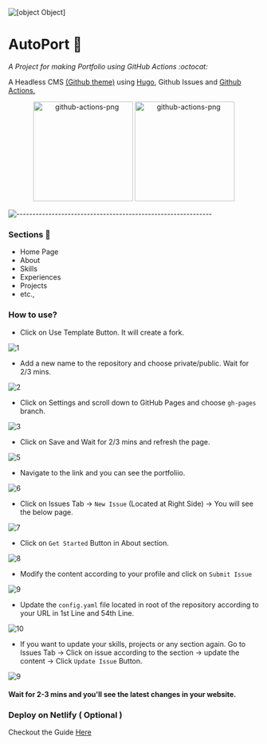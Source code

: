 ![[object Object]](https://socialify.git.ci/sandeep-v1404/autoport/image?description=1&descriptionEditable=A%20No%2FLow%20Code%20Portfolio%20made%20using%20Hugo%20and%20GitHub%20Actions&forks=1&issues=1&language=1&logo=https%3A%2F%2Fuser-images.githubusercontent.com%2F57038543%2F145280947-4947a6ed-9108-4b06-9e25-1040d3704890.png&name=1&owner=1&pattern=Circuit%20Board&pulls=1&stargazers=1&theme=Light)
  
# AutoPort :robot:
_A Project for making Portfolio using GitHub Actions :octocat:_

A Headless CMS [(Github theme)](https://github.com/MeiK2333/github-style) using [Hugo](https://gohugo.io/), Github Issues and [Github Actions.](https://github.com/features/actions)




<p align="center">
  <img src="https://user-images.githubusercontent.com/57038543/145279672-7ca688bf-73b8-41a9-b616-4dcda19ba485.jpg" alt="github-actions-png" height="200"></img>
  <img src="https://user-images.githubusercontent.com/57038543/145278635-0c85ad5c-de56-4e85-8c9e-ac61b2acb289.png" alt="github-actions-png" height="200"></img>
</p>

<!-- ![logo](https://user-images.githubusercontent.com/57038543/145280947-4947a6ed-9108-4b06-9e25-1040d3704890.png) -->


![-------------------------------------------------------------](https://raw.githubusercontent.com/andreasbm/readme/master/assets/lines/rainbow.png)

### Sections 📸

- Home Page
- About
- Skills
- Experiences
- Projects
- etc.,

### How to use?



- Click on Use Template Button. It will create a fork.

![1](https://user-images.githubusercontent.com/57038543/145306926-3670f57d-00e0-4ca3-bb57-36f7bd2f5d4e.png)

- Add a new name to the repository and choose private/public. Wait for 2/3 mins. 

![2](https://user-images.githubusercontent.com/57038543/145306932-a4d9c1cf-e4c3-47f2-a533-10a8d12b2125.png)

- Click on Settings and scroll down to GitHub Pages and choose `gh-pages` branch. 

![3](https://user-images.githubusercontent.com/57038543/145306934-5c9b68b8-8b99-4092-a783-98fd8740f9b3.png)

- Click on Save and Wait for 2/3 mins and refresh the page. 

![5](https://user-images.githubusercontent.com/57038543/145306938-7339e711-30a6-4a06-9ec6-633c15696430.png)

- Navigate to the link and you can see the portfoliio.

![6](https://user-images.githubusercontent.com/57038543/145306940-5f2d0269-0392-4632-adea-b8329ea60a95.png)

- Click on Issues Tab -> `New Issue` (Located at Right Side) -> You will see the below page. 

![7](https://user-images.githubusercontent.com/57038543/145306943-f5209639-8e26-43b2-a0cd-2cff31a52718.png)

- Click on `Get Started` Button in About section.

![8](https://user-images.githubusercontent.com/57038543/145306944-7eb50d06-dcd2-4ea9-af80-4bd684fd513e.png)

- Modify the content according to your profile and click on `Submit Issue`

![9](https://user-images.githubusercontent.com/57038543/145306947-ec992b6e-5db0-4e26-bcf2-9f252d73cfa3.png)

- Update the `config.yaml` file located in root of the repository according to your URL in 1st Line and 54th Line. 

![10](https://user-images.githubusercontent.com/57038543/145306951-2ce90917-2f5a-4baa-97ef-16789f6673ae.png)

- If you want to update your skills, projects or any section again. Go to Issues Tab -> Click on issue according to the section -> update the content -> Click `Update Issue` Button. 

![9](https://user-images.githubusercontent.com/57038543/145306947-ec992b6e-5db0-4e26-bcf2-9f252d73cfa3.png)

#### Wait for 2-3 mins and you'll see the latest changes in your website. 

### Deploy on Netlify ( Optional )

Checkout the Guide [Here](https://toha-guides.netlify.app/posts/getting-started/netlify/)
